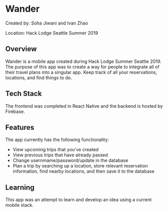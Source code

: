 # Wander

Created by: Soha Jiwani and Ivan Zhao  

Location: Hack Lodge Seattle Summer 2019

## Overview
Wander is a mobile app created during Hack Lodge Summer Seattle 2019. The purpose of this app was to create a way for people to integrate all of their travel plans into a singular app. Keep track of all your reservations, locations, and find things to do. 

## Tech Stack
The frontend was completed in React Native and the backend is hosted by Firebase.

## Features
The app currently has the following functionality:

  * View upcoming trips that you've created
  * View previous trips that have already passed
  * Change usernmame/password/update in the database
  * Plan a trip by searching up a location, store relevant reservation information, find nearby locations, and then save it to the database
  


## Learning
This app was an attempt to learn and develop an idea using a current mobile stack. 
